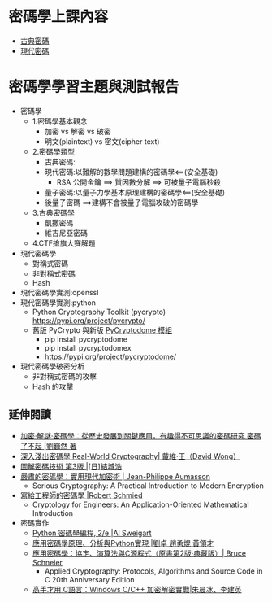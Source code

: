 # 密碼學上課內容
- [古典密碼](./古典密碼.md)
- [現代密碼](./現代密碼)

# 密碼學學習主題與測試報告
- 密碼學
  - 1.密碼學基本觀念
    - 加密 vs 解密 vs 破密
    - 明文(plaintext)  vs 密文(cipher text)
  - 2.密碼學類型
    - 古典密碼:
    - 現代密碼:以難解的數學問題建構的密碼學<==(安全基礎)
      - RSA 公開金鑰 ==> 質因數分解 ==> 可被量子電腦秒殺 
    - 量子密碼:以量子力學基本原理建構的密碼學<==(安全基礎)
    - 後量子密碼 ==>建構不會被量子電腦攻破的密碼學
  - 3.古典密碼學
    - 凱撒密碼
    - 維吉尼亞密碼 
  - 4.CTF搶旗大賽解題
- 現代密碼學
  - 對稱式密碼
  - 非對稱式密碼
  - Hash 
- 現代密碼學實測:openssl
- 現代密碼學實測:python
  - Python Cryptography Toolkit (pycrypto) https://pypi.org/project/pycrypto/
  - 舊版 PyCrypto 與新版 [PyCryptodome 模組](https://github.com/Legrandin/pycryptodome)
    - pip install pycryptodome
    - pip install pycryptodomex
    - https://pypi.org/project/pycryptodome/
- 現代密碼學破密分析
  - 非對稱式密碼的攻擊
  - Hash 的攻擊

## 延伸閱讀
- [加密‧解謎‧密碼學：從歷史發展到關鍵應用，有趣得不可思議的密碼研究 密碼了不起 |劉巍然 著](https://www.tenlong.com.tw/products/9786267195239?list_name=srh)
- [深入淺出密碼學 Real-World Cryptography| 戴維·王（David Wong）](https://www.tenlong.com.tw/products/9787115600349?list_name=srh)
- [圖解密碼技術 第3版 |[日]結城浩](https://www.tenlong.com.tw/products/9787115424914?list_name=sp)
- [嚴肅的密碼學：實用現代加密術 | Jean-Philippe Aumasson ](https://www.tenlong.com.tw/products/9787121410864?list_name=srh)
  - Serious Cryptography: A Practical Introduction to Modern Encryption
- [寫給工程師的密碼學 |Robert Schmied](https://www.tenlong.com.tw/products/9787111716631?list_name=srh)
  - Cryptology for Engineers: An Application-Oriented Mathematical Introduction
- 密碼實作
  - [Python 密碼學編程, 2/e |Al Sweigart](https://www.tenlong.com.tw/products/9787115529992?list_name=srh) 
  - [應用密碼學原理、分析與Python實現 |劉卓 趙勇焜 黃領才](https://www.tenlong.com.tw/products/9787115635716?list_name=srh)
  - [應用密碼學：協定、演算法與C源程式（原書第2版·典藏版）| Bruce Schneier](https://www.tenlong.com.tw/products/9787111748878?list_name=srh)
    - Applied Cryptography: Protocols, Algorithms and Source Code in C 20th Anniversary Edition
  - [高手才用 C語言：Windows C/C++ 加密解密實戰|朱晨冰、李建英](https://www.tenlong.com.tw/products/9789860776348)
